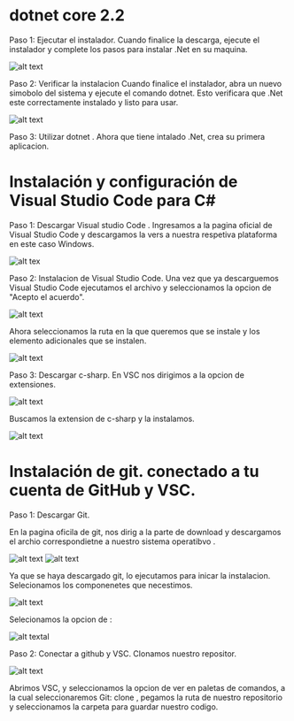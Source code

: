 # dotnet core 2.2

Paso 1: Ejecutar el instalador.
Cuando finalice la descarga, ejecute el instalador y complete los pasos para instalar .Net en su  maquina.

![alt text](https://github.com/FelixELM/POO/blob/master/Setup/Imagenes/dotnet%20core%201.PNG)

Paso 2: Verificar la instalacion
Cuando finalice el instalador, abra un nuevo simobolo del sistema y ejecute el comando dotnet. Esto verificara que .Net este correctamente instalado y listo para usar.

![alt text](https://github.com/FelixELM/POO/blob/master/Setup/Imagenes/dotnet%20core%202.PNG)

Paso 3: Utilizar dotnet .
Ahora que tiene intalado .Net, crea su primera aplicacion.

# Instalación y configuración de Visual Studio Code para C#

Paso 1:  Descargar Visual studio Code .
Ingresamos a la pagina oficial de Visual Studio Code y descargamos la vers  a nuestra respetiva plataforma en este caso Windows.

![alt tex](https://github.com/FelixELM/POO/blob/master/Setup/Imagenes/VS%201.PNG)

Paso 2:  Instalacion de Visual Studio Code.
Una vez que ya  descarguemos Visual Studio Code  ejecutamos el archivo y seleccionamos la opcion de  "Acepto el acuerdo".

![alt text](https://github.com/FelixELM/POO/blob/master/Setup/Imagenes/VS%202.PNG)

Ahora seleccionamos la ruta en la que queremos que se instale y los elemento adicionales que se instalen.

![alt text](https://github.com/FelixELM/POO/blob/master/Setup/Imagenes/VS%203.PNG)

Paso 3: Descargar c-sharp.
En VSC nos dirigimos a la opcion de extensiones.

![alt text](https://github.com/FelixELM/POO/blob/master/Setup/Imagenes/VS%204.PNG)

Buscamos la extension de c-sharp y la instalamos.

![alt text](https://github.com/FelixELM/POO/blob/master/Setup/Imagenes/VS%205.PNG)

# Instalación de git. conectado a tu cuenta de GitHub y VSC.

Paso 1: Descargar Git.

En la pagina oficila de git, nos dirig a  la parte de download y descargamos el archio correspondietne a nuestro sistema operatibvo .

![alt text](https://github.com/FelixELM/POO/blob/master/Setup/Imagenes/git1.PNG)
![alt text](https://github.com/FelixELM/POO/blob/master/Setup/Imagenes/git2.PNG)

Ya que se haya descargado git, lo ejecutamos para inicar la instalacion.
Selecionamos  los componenetes que necestimos.

![alt text](https://github.com/FelixELM/POO/blob/master/Setup/Imagenes/git3.PNG)

Selecionamos la opcion de :

![alt text](https://github.com/FelixELM/POO/blob/master/Setup/Imagenes/git4.PNG)al

Paso 2: Conectar a github y VSC.
Clonamos nuestro repositor.

![alt text](https://github.com/FelixELM/POO/blob/master/Setup/Imagenes/git15.PNG)

Abrimos VSC, y  seleccionamos la opcion de ver  en  paletas de comandos,  a  la cual seleccionaremos Git: clone ,  pegamos la ruta de nuestro repositorio  y  seleccionamos la carpeta para guardar nuestro codigo.









